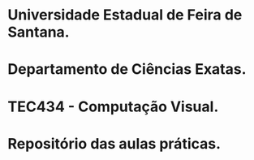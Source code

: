 # Universidade Estadual de Feira de Santana.
# Departamento de Ciências Exatas.
# TEC434 - Computação Visual.
# Repositório das aulas práticas.
